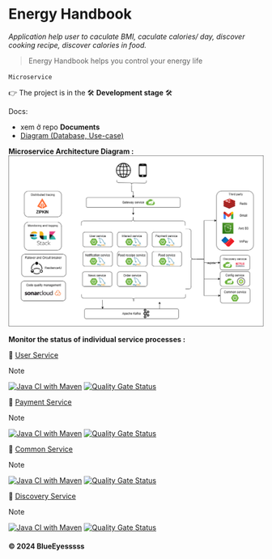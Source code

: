 # Energy Handbook
*Application help user to caculate BMI, caculate calories/ day, discover cooking recipe, discover calories in food.*
> Energy Handbook helps you control your energy life

`Microservice`

👉 The project is in the 🛠️ **Development stage** 🛠️

Docs:

- xem ở repo **Documents**
- [Diagram (Database, Use-case)](https://app.diagrams.net/#G1WSEUqSddjgEpXbB7C4Mat8wIwLcRLXha#%7B%22pageId%22%3A%220Nfw3CDI6NHSKwNrIsqt%22%7D)

**Microservice Architecture Diagram :**
![Microservice Architecture Diagram](https://raw.githubusercontent.com/Energy-Handbok/Documents/main/energy_handbook-Microservice%20Architecture%20Diagram.drawio.png)

**Monitor the status of individual service processes :**

🥑 [User Service](https://github.com/Energy-Handbok/user-service)

> [!NOTE]
>[![Java CI with Maven](https://github.com/Energy-Handbok/user-service/actions/workflows/maven.yml/badge.svg)](https://github.com/Energy-Handbok/user-service/actions/workflows/maven.yml)
[![Quality Gate Status](https://sonarcloud.io/api/project_badges/measure?project=Energy-Handbok_user-service&metric=alert_status)](https://sonarcloud.io/summary/new_code?id=Energy-Handbok_user-service)

🍆 [Payment Service](https://github.com/Energy-Handbok/payment-service)

> [!NOTE]
>[![Java CI with Maven](https://github.com/Energy-Handbok/payment-service/actions/workflows/maven.yml/badge.svg?branch=main)](https://github.com/Energy-Handbok/payment-service/actions/workflows/maven.yml)
[![Quality Gate Status](https://sonarcloud.io/api/project_badges/measure?project=Energy-Handbok_payment-service&metric=alert_status)](https://sonarcloud.io/summary/new_code?id=Energy-Handbok_payment-service)

🍉 [Common Service](https://github.com/Energy-Handbok/common-service)

> [!NOTE]
>[![Java CI with Maven](https://github.com/Energy-Handbok/common-service/actions/workflows/maven.yml/badge.svg?branch=main)](https://github.com/Energy-Handbok/common-service/actions/workflows/maven.yml)
[![Quality Gate Status](https://sonarcloud.io/api/project_badges/measure?project=Energy-Handbok_common-service&metric=alert_status)](https://sonarcloud.io/summary/new_code?id=Energy-Handbok_common-service)

🍈 [Discovery Service](https://github.com/Energy-Handbok/discovery-service)

> [!NOTE]
>[![Java CI with Maven](https://github.com/Energy-Handbok/discovery-service/actions/workflows/maven.yml/badge.svg?branch=main)](https://github.com/Energy-Handbok/discovery-service/actions/workflows/maven.yml)
[![Quality Gate Status](https://sonarcloud.io/api/project_badges/measure?project=Energy-Handbok_discovery-service&metric=alert_status)](https://sonarcloud.io/summary/new_code?id=Energy-Handbok_discovery-service)

#### © 2024 BlueEyesssss

<!--

**Here are some ideas to get you started:**

🙋‍♀️ A short introduction - what is your organization all about?
🌈 Contribution guidelines - how can the community get involved?
👩‍💻 Useful resources - where can the community find your docs? Is there anything else the community should know?
🍿 Fun facts - what does your team eat for breakfast?
🧙 Remember, you can do mighty things with the power of [Markdown](https://docs.github.com/github/writing-on-github/getting-started-with-writing-and-formatting-on-github/basic-writing-and-formatting-syntax)
-->
